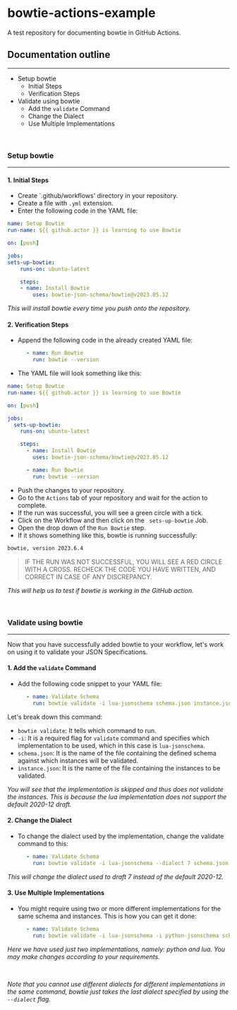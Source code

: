 # bowtie-actions-example
A test repository for documenting bowtie in GitHub Actions.



## Documentation outline
---

- Setup bowtie
  - Initial Steps
  - Verification Steps
- Validate using bowtie
  - Add the `validate` Command
  - Change the Dialect
  - Use Multiple Implementations

<br>

### Setup bowtie
---

#### 1. **Initial Steps** 

- Create `.github/workflows' directory in your repository.
- Create a file with `.yml` extension.
- Enter the following code in the YAML file:

```yaml
name: Setup Bowtie
run-name: ${{ github.actor }} is learning to use Bowtie

on: [push]

jobs:
sets-up-bowtie:
    runs-on: ubuntu-latest

    steps:
    - name: Install Bowtie
        uses: bowtie-json-schema/bowtie@v2023.05.12
```

_This will install bowtie every time you push onto the repository._

#### 2. **Verification Steps**

- Append the following code in the already created YAML file:
```yaml
      - name: Run Bowtie
        run: bowtie --version
```

- The YAML file will look something like this: 
```yaml
name: Setup Bowtie
run-name: ${{ github.actor }} is learning to use Bowtie

on: [push]

jobs:
  sets-up-bowtie:
    runs-on: ubuntu-latest

    steps:
      - name: Install Bowtie
        uses: bowtie-json-schema/bowtie@v2023.05.12

      - name: Run Bowtie
        run: bowtie --version
```

- Push the changes to your repository.
- Go to the `Actions` tab of your repository and wait for the action to complete.
- If the run was successful, you will see a green circle with a tick.
- Click on the Workflow and then click on the ` sets-up-bowtie` Job.
- Open the drop down of the `Run Bowtie` step.
- If it shows something like this, bowtie is running successfully: 
```bash
bowtie, version 2023.6.4
```

> IF THE RUN WAS NOT SUCCESSFUL, YOU WILL SEE A RED CIRCLE WITH A CROSS. RECHECK THE CODE YOU HAVE WRITTEN, AND CORRECT IN CASE OF ANY DISCREPANCY.

_This will help us to test if bowtie is working in the GitHub action._

<br>

### Validate using bowtie
---

Now that you have successfully added bowtie to your workflow, let's work on using it to validate your JSON Specifications.

#### 1. **Add the `validate` Command**

- Add the following code snippet to your YAML file:
```yaml
      - name: Validate Schema
        run: bowtie validate -i lua-jsonschema schema.json instance.json
```
Let's break down this command:

- `bowtie validate`: It tells which command to run.
- `-i`: It is a required flag for `validate` command and specifies which implementation to be used, which in this case is `lua-jsonschema`.
- `schema.json`: It is the name of the file containing the defined schema against which instances will be validated.
- `instance.json`: It is the name of the file containing the instances to be validated.
<!-- [Please note that this can also be a directory.]-->

_You will see that the implementation is skipped and thus does not validate the instances. This is because the lua implementation does not support the default 2020-12 draft._

#### 2. **Change the Dialect**

- To change the dialect used by the implementation, change the validate command to this:
```yaml
      - name: Validate Schema
        run: bowtie validate -i lua-jsonschema --dialect 7 schema.json instance.json
```
_This will change the dialect used to draft 7 instead of the default 2020-12._

#### 3. **Use Multiple Implementations**

- You might require using two or more different implementations for the same schema and instances. This is how you can get it done:
```yaml
      - name: Validate Schema
        run: bowtie validate -i lua-jsonschema -i python-jsonschema schema.json instance.json
```
_Here we have used just two implementations, namely: python and lua. You may make changes according to your requirements._

<br>

_Note that you cannot use different dialects for different implementations in the same command, bowtie just takes the last dialect specified by using the `--dialect` flag._